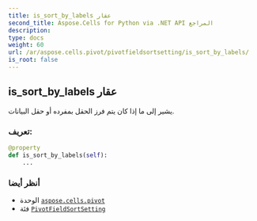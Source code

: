 ```yaml
---
title: is_sort_by_labels عقار
second_title: Aspose.Cells for Python via .NET API المراجع
description:
type: docs
weight: 60
url: /ar/aspose.cells.pivot/pivotfieldsortsetting/is_sort_by_labels/
is_root: false
---
```

##  is_sort_by_labels عقار

يشير إلى ما إذا كان يتم فرز الحقل بمفرده أو حقل البيانات.
###  تعريف:
```python
@property
def is_sort_by_labels(self):
    ...
```

###  أنظر أيضا
* الوحدة [`aspose.cells.pivot`](../../)
* فئة [`PivotFieldSortSetting`](/cells/python-net/ar/aspose.cells.pivot/pivotfieldsortsetting)

